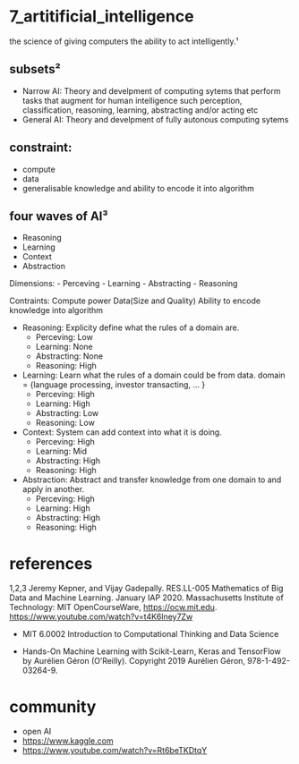 # 7_artitificial_intelligence

the science of giving computers the ability to act intelligently.¹

## subsets²

* Narrow AI: Theory and develpment of computing sytems that perform tasks that augment for human intelligence such perception, classification, reasoning, learning, abstracting and/or acting etc
* General AI: Theory and develpment of fully autonous computing sytems


## constraint:
* compute
* data
* generalisable knowledge and ability to encode it into algorithm

## four waves of AI³
  - Reasoning
  - Learning
  - Context
  - Abstraction

  Dimensions:
    - Perceving
    - Learning
    - Abstracting
    - Reasoning
  
  Contraints:
    Compute power
    Data(Size and Quality)
    Ability to encode knowledge into algorithm

  - Reasoning: Explicity define what the rules of a domain are.
    - Perceving: Low
    - Learning: None
    - Abstracting: None
    - Reasoning: High
  - Learning: Learn what the rules of a domain could be from data.
    domain = {language processing, investor transacting, ... }
    - Perceving: High
    - Learning: High
    - Abstracting: Low
    - Reasoning: Low
  - Context: System can add context into what it is doing.
    - Perceving: High
    - Learning: Mid
    - Abstracting: High
    - Reasoning: High
  - Abstraction: Abstract and transfer knowledge from one domain to and apply in another.
    - Perceving: High
    - Learning: High
    - Abstracting: High
    - Reasoning: High

# references

1,2,3 Jeremy Kepner, and Vijay Gadepally. RES.LL-005 Mathematics of Big Data and Machine Learning. January IAP 2020. Massachusetts Institute of Technology: MIT OpenCourseWare, https://ocw.mit.edu. https://www.youtube.com/watch?v=t4K6lney7Zw

- MIT 6.0002 Introduction to Computational Thinking and Data Science

- Hands-On Machine Learning with Scikit-Learn, Keras and TensorFlow by Aurélien Géron (O’Reilly). Copyright 2019 Aurélien Géron, 978-1-492-03264-9.

# community

- open AI
- https://www.kaggle.com
- https://www.youtube.com/watch?v=Rt6beTKDtqY
